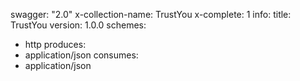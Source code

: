 swagger: "2.0"
x-collection-name: TrustYou
x-complete: 1
info:
  title: TrustYou
  version: 1.0.0
schemes:
- http
produces:
- application/json
consumes:
- application/json